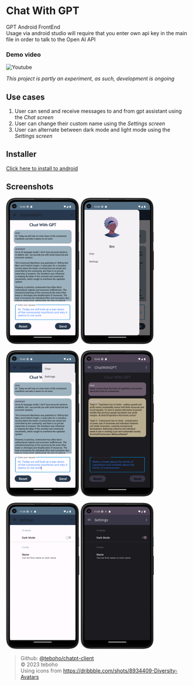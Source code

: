 # Chat With GPT
GPT Android FrontEnd  
Usage via android studio will require that you enter own api key in the main file in order to talk to the Open AI API

### Demo video
![Youtube](https://youtu.be/WwaIEmMKMyM)

*This project is partly an experiment, as such, development is ongoing*

## Use cases  

1. User can send and receive messages to and from gpt assistant using the *Chat screen*
2. User can change their custom name using the *Settings screen*
3. User can alternate between dark mode and light mode using the *Settings screen*

## Installer
[Click here to install to android](https://github.com/teboho/chatgpt-client/releases)

## Screenshots

<img src="Screenshot_20230602_224035.png" width="200" height="400" alt="Screenshot1" /> <img src="Screenshot_20230602_224044.png" width="200" height="400" alt="Screenshot2" />  

<img src="Screenshot_20230602_224056.png" width="200" height="400" alt="Screenshot3" /> <img src="Screenshot_20230602_224312.png" width="200" height="400" alt="Screenshot4" />  

<img src="Screenshot_20230604_230415.png" width="200" height="400" alt="Screenshot3" /> <img src="Screenshot_20230604_230514.png" width="200" height="400" alt="Screenshot4" />  



> Github: [@teboho/chatpt-client](https://github.com/teboho/chatgpt-client)  
> &copy; 2023 teboho  
> Using icons from https://dribbble.com/shots/8934409-Diversity-Avatars  
